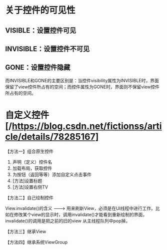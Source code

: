 关于控件的可见性
====================

VISIBLE：设置控件可见
-----------------

INVISIBLE：设置控件不可见
----------------

GONE：设置控件隐藏
------------------
而INVISIBLE和GONE的主要区别是：当控件visibility属性为INVISIBLE时，界面保留了view控件所占有的空间；而控件属性为GONE时，界面则不保留view控件所占有的空间。




自定义控件 [/https://blog.csdn.net/fictionss/article/details/78285167]
==============
【方法一】组合原生控件
1. 声明（定义）控件名
2. 加载布局，获取控件
3. 为按钮（返回等等）添加自定义点击事件
4. [方法]设置标题 
5. [方法]设置右侧TV

【方法二】自己绘制控件

View.invalidate()的含义 ---> 用来刷新View，必须是在UI线程中进行工作。比如在修改某个view的显示时，调用invalidate()才能看到重新绘制的界面，invalidate()的调用是把之前的旧的view 从主线程队列中pop掉。

【方法三】继承View

【方法四】继承系统ViewGroup
